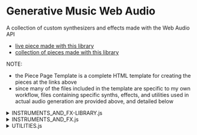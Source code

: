 # Generative Music Web Audio

A collection of custom synthesizers and effects made with the Web Audio API

  - [live piece made with this library](http://paulparoczai.hostingerapp.com/live/community_infinite_offline/community_infinite.html?__cf_chl_jschl_tk__=aae609b14446b8146b4fc487b8eb160d720261d3-1615345578-0-AXt1Gmu9jU9uzzjHQlAzgwjiOVU7p2jG9YFDz9pczrI1nDSwfooKTnFW23q9A3psWoHJvfBWcT0HRuQ5wG_Hp2lREXEcMHd5sUqjNl9-XMPXZppv0ropj2fje_N-biqUtpYpACD8vPSWSGS2GVuxW618X3dHEYLNM_aA8PwSfhAv9sOUmzmxPzCrp-0_R2DKl_IZqxNTiYy_xHRoIW8Y46AY7gA0oMbn5sv5kDVBYAPl3U0HksPrf-vUpLD77oVUf1TPV9t_AI2UCMxmFNZq2ekdvUzypUx3IaMCjubNmLCyhSKwHfmiCAVPjjOjm7cs81rc_Y40MoxW2zU-mf2ynqX7zJ8WuxGqng2Szu6C43rWugkR2ZnPgEQakIEcDZBx29TGsSYjZiKW85Vly3l5_nfZOpjq0tmsPBeSuC4bWxHvsXDwO_E2QqsBbCoqsA9FbRhLLKfy3LqVGD_z8zpwuH4)
  - [collection of pieces made with this library](https://www.paulparoczai.net/#/webaudio/)

NOTE:

- the Piece Page Template is a complete HTML template for creating the pieces at the links above
- since many of the files included in the template are specific to my own workflow, files containing specific synths, effects, and utilities used in actual audio generation are provided above, and detailed below

<!-- INSTRUMENTS AND FX LIBRARY.js -->

<details>
  <summary>INSTRUMENTS_AND_FX-LIBRARY.js</summary><blockquote>

<!-- CV NODES -->

<details>
  <summary>CV NODES</summary><blockquote>
  - nodes to be used as control signals

   <!-- BREAKPOINT -->
  
  <details>
  <summary>BreakPoint</summary><blockquote>
  - Output a custom breakpoint function starting at 0, and specify exponential slopes of each segment

   <details>
   <summary>Properties</summary><blockquote>
   - p1 <br>
   - p2 <br>
   </details>
    
   <details>
   <summary>Methods</summary><blockquote
    - m1() <br>
    - m2() <br>
   </details>
    
  </details>
  
  <!-- -->
  
  <!-- ENVELOPE -->

  <details>
  <summary>Envelope</summary><blockquote>
  - output a custom breakpoint function starting at 0

   <details>
   <summary>Properties</summary><blockquote>
   - buffer
   </details>
    
   <details>
   <summary>Methods</summary><blockquote
    - start() <br>
    - startAtTime() <br>
    - stop() <br>
    - stopAtTime() <br>
   </details>
    
  </details>
  
  <!-- -->

</details>

<!-- -->

<!-- CATEGORY TEMPLATE -->

<details>
  <summary>CATEGORY</summary><blockquote>
  - nodes to be used as control signals


  <!-- NODE TEMPLATE -->
  
  <details>
  <summary>NODE</summary><blockquote>
  - description

   <details>
   <summary>Properties</summary><blockquote>
   - p1 <br>
   - p2 <br>
   </details>
    
   <details>
   <summary>Methods</summary><blockquote
    - m1() <br>
    - m2() <br>
   </details>
    
  </details>
  
  <!-- -->

</details>

<!-- -->

</details>

<!-- INSTRUMENTS AND FX.js -->

<details>
  <summary>INSTRUMENTS_AND_FX.js</summary><blockquote>

<!-- CATEGORY TEMPLATE -->

<details>
  <summary>CATEGORY</summary><blockquote>
  - nodes to be used as control signals
  
  <details>
  <summary>NODE</summary><blockquote>
  - description

   <details>
   <summary>Properties</summary><blockquote>
   - p1 <br>
   - p2 <br>
   </details>
    
   <details>
   <summary>Methods</summary><blockquote
    - m1() <br>
    - m2() <br>
   </details>
    
    
  </details>

</details>

<!-- -->

</details>

<!-- UTILITIES.js -->

<details>
  <summary>UTILITIES.js</summary><blockquote>

<!-- CATEGORY TEMPLATE -->

<details>
  <summary>CATEGORY</summary><blockquote>
  - nodes to be used as control signals
  
  <details>
  <summary>NODE</summary><blockquote>
  - description

   <details>
   <summary>Properties</summary><blockquote>
   - p1 <br>
   - p2 <br>
   </details>
    
   <details>
   <summary>Methods</summary><blockquote
    - m1() <br>
    - m2() <br>
   </details>
    
    
  </details>

</details>

<!-- -->

</details>
